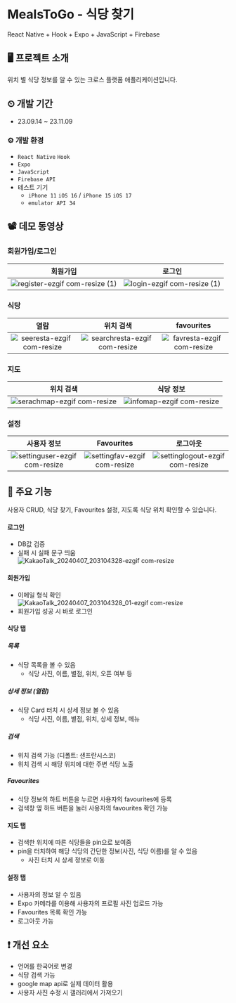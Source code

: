 # MealsToGo - 식당 찾기
React Native + Hook + Expo + JavaScript + Firebase

## 🖥 프로젝트 소개
위치 별 식당 정보를 알 수 있는 크로스 플랫폼 애플리케이션입니다.

## ⏲ 개발 기간
- 23.09.14 ~ 23.11.09

### ⚙ 개발 환경
- `React Native` `Hook`
- `Expo`
- `JavaScript`
- `Firebase API`
- 테스트 기기
  - `iPhone 11` `iOS 16` / `iPhone 15` `iOS 17`
  - `emulator API 34`

## 📽 데모 동영상

### 회원가입/로그인
|회원가입|로그인|
|:---:|:---:|
|![register-ezgif com-resize (1)](https://github.com/shinhee-lee/MealsToGo/assets/103517160/846ff973-e5b4-476b-b10d-60cbd236e700)|![login-ezgif com-resize (1)](https://github.com/shinhee-lee/MealsToGo/assets/103517160/a211a4a8-31af-48e3-8a8d-e797d993a8aa)|

### 식당
|열람|위치 검색|favourites|
|:---:|:---:|:---:|
|![seeresta-ezgif com-resize](https://github.com/shinhee-lee/MealsToGo/assets/103517160/04258e68-ff7c-4e6d-941e-2fa7cec341ba)|![searchresta-ezgif com-resize](https://github.com/shinhee-lee/MealsToGo/assets/103517160/b62c0820-7634-4e2d-a592-23659cf44c36)|![favresta-ezgif com-resize](https://github.com/shinhee-lee/MealsToGo/assets/103517160/5364d464-d35c-4c17-94a8-6f2de22f543b)|

### 지도
|위치 검색|식당 정보|
|:---:|:---:|
|![serachmap-ezgif com-resize](https://github.com/shinhee-lee/MealsToGo/assets/103517160/9ba07548-ac3a-4988-b87e-6fe9b0684f38)|![infomap-ezgif com-resize](https://github.com/shinhee-lee/MealsToGo/assets/103517160/c132e102-ab8e-4e8f-8860-a8970086e775)|

### 설정
|사용자 정보|Favourites|로그아웃|
|:---:|:---:|:---:|
|![settinguser-ezgif com-resize](https://github.com/shinhee-lee/MealsToGo/assets/103517160/1d2aa3f7-fa10-4ea2-8e31-5d488d663e0c)|![settingfav-ezgif com-resize](https://github.com/shinhee-lee/MealsToGo/assets/103517160/d72af737-7311-4562-a488-cfb4ac34251b)|![settinglogout-ezgif com-resize](https://github.com/shinhee-lee/MealsToGo/assets/103517160/808b2396-abf5-4af6-a55e-af39d8e1f194)|



## 📌 주요 기능
사용자 CRUD, 식당 찾기, Favourites 설정, 지도록 식당 위치 확인할 수 있습니다.

#### 로그인
- DB값 검증
- 실패 시 실패 문구 띄움  
  ![KakaoTalk_20240407_203104328-ezgif com-resize](https://github.com/shinhee-lee/MealsToGo/assets/103517160/8d52661f-12e9-450d-aa8d-0b3a6e45f4aa)

#### 회원가입
- 이메일 형식 확인  
  ![KakaoTalk_20240407_203104328_01-ezgif com-resize](https://github.com/shinhee-lee/MealsToGo/assets/103517160/5ff30674-811f-411d-b8b7-48529bcbdfa3)
- 회원가입 성공 시 바로 로그인

#### 식당 탭
##### 목록
- 식당 목록을 볼 수 있음
  - 식당 사진, 이름, 별점, 위치, 오픈 여부 등
##### 상세 정보 (열람)
- 식당 Card 터치 시 상세 정보 볼 수 있음
  - 식당 사진, 이름, 별점, 위치, 상세 정보, 메뉴
##### 검색
- 위치 검색 가능 (디폴트: 샌프란시스코)
- 위치 검색 시 해당 위치에 대한 주변 식당 노출
##### Favourites
- 식당 정보의 하트 버튼을 누르면 사용자의 favourites에 등록
- 검색창 옆 하트 버튼을 눌러 사용자의 favourites 확인 가능

#### 지도 탭
- 검색한 위치에 따른 식당들을 pin으로 보여줌
- pin을 터치하여 해당 식당의 간단한 정보(사진, 식당 이름)를 알 수 있음
  - 사진 터치 시 상세 정보로 이동

#### 설정 탭
- 사용자의 정보 알 수 있음
- Expo 카메라를 이용해 사용자의 프로필 사진 업로드 가능
- Favourites 목록 확인 가능
- 로그아웃 가능


## ❗ 개선 요소
- 언어를 한국어로 변경
- 식당 검색 가능
- google map api로 실제 데이터 활용
- 사용자 사진 수정 시 갤러리에서 가져오기

